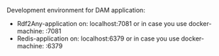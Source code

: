 Development environment for DAM application:
- Rdf2Any-application on: localhost:7081 or in case you use docker-machine: <Docker-Machine-IP>:7081
- Redis-application on: localhost:6379 or in case you use docker-machine: <Docker-Machine-IP>:6379
